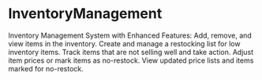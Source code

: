 # InventoryManagement
Inventory Management System with Enhanced Features: Add, remove, and view items in the inventory. Create and manage a restocking list for low inventory items. Track items that are not selling well and take action. Adjust item prices or mark items as no-restock. View updated price lists and items marked for no-restock.
